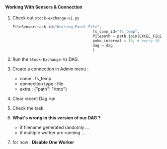 #### Working With Sensors & Connection



1. Check out  `stock-exchange-v1.py`

   ```python
   FileSensor(task_id="Waiting-Excel-File",
                                       fs_conn_id="fs_temp",
                                       filepath = path.join(EXCEL_FILE_PATH, "{0}_{1}.{2}".format(EXCEL_FILE_NAME, date.today().strftime("%Y_%m_%d"),EXCEL_FILE_EXT)),
                                       poke_interval = 10, # every 10 seconds,
                                       dag = dag
                                       )
   ```

   

2. Run the `Stock-Exchange-V1` DAG. 

3. Create a connection in Admin menu : 

   - name : fs_temp
   - connection type : file
   - extra : {"path": "/tmp"}

4. Clear recent Dag run 

5. Check the task

6. **What's wrong in this version of our DAG ?** 

    - if filename generated randomly ...
    - if multiple worker are running ...
    
7. for now : **Disable One Worker**

    